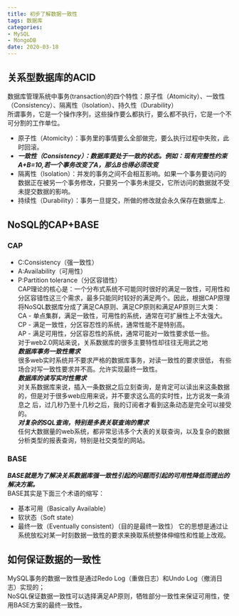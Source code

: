 ```yaml
---
title: 初步了解数据一致性
tags: 数据库
categories: 
- MySQL
- MongoDB
date: 2020-03-18
---
```


## 关系型数据库的ACID
数据库管理系统中事务(transaction)的四个特性：原子性（Atomicity）、一致性（Consistency）、隔离性（Isolation）、持久性（Durability）<br/>
所谓事务，它是一个操作序列，这些操作要么都执行，要么都不执行，它是一个不可分割的工作单位。<br/>
* 原子性（Atomicity）：事务里的事情要么全部做完，要么执行过程中失败，此时回滚。
* ***一致性（Consistency）：数据库要处于一致的状态。例如：现有完整性约束 A+B=10,若一个事务改变了A，那么B也得必须改变***
* 隔离性（Isolation）：并发的事务之间不会相互影响。如果一个事务要访问的数据正在被另一个事务修改，只要另一个事务未提交，它所访问的数据就不受未提交数据的影响。
* 持续性（Durability）：事务一旦提交，所做的修改就会永久保存在数据库上.

## NoSQL的CAP+BASE
### CAP 
* C:Consistency（强一致性）
* A:Availability（可用性）
* P:Partition tolerance（分区容错性）<br/>
CAP理论的核心是：一个分布式系统不可能同时很好的满足一致性，可用性和分区容错性这三个需求，最多只能同时较好的满足两个。因此，根据CAP原理将NoSQL数据库分成了满足CA原则、满足CP原则和满足AP原则三大类：<br/>
CA - 单点集群，满足一致性，可用性的系统，通常在可扩展性上不太强大。<br/>
CP - 满足一致性，分区容忍性的系统，通常性能不是特别高。<br/>
AP - 满足可用性，分区容忍性的系统，通常可能对一致性要求低一些。<br/>
对于web2.0网站来说，关系数据库的很多主要特性却往往无用武之地<br/>
***数据库事务一致性需求***<br/>
很多web实时系统并不要求严格的数据库事务，对读一致性的要求很低， 有些场合对写一致性要求并不高。允许实现最终一致性。<br/>
***数据库的读写实时性需求***<br/>
对关系数据库来说，插入一条数据之后立刻查询，是肯定可以读出来这条数据的，但是对于很多web应用来说，并不要求这么高的实时性，比方说发一条消息之 后，过几秒乃至十几秒之后，我的订阅者才看到这条动态是完全可以接受的。<br/>
***对复杂的SQL查询，特别是多表关联查询的需求***<br/>
任何大数据量的web系统，都非常忌讳多个大表的关联查询，以及复杂的数据分析类型的报表查询，特别是社交类型的网站。<br/>

### BASE
***BASE就是为了解决关系数据库强一致性引起的问题而引起的可用性降低而提出的解决方案。***<br/>
BASE其实是下面三个术语的缩写：
* 基本可用（Basically Available）
* 软状态（Soft state）
* 最终一致（Eventually consistent）（目的是最终一致性）
它的思想是通过让系统放松对某一时刻数据一致性的要求来换取系统整体伸缩性和性能上改观。

## 如何保证数据的一致性
MySQL事务的数据一致性是通过Redo Log（重做日志）和Undo Log（撤消日志）实现的；<br/>
NoSQL保证数据一致性可以选择满足AP原则，牺牲部分一致性来保证可用性，使用BASE方案的最终一致性。